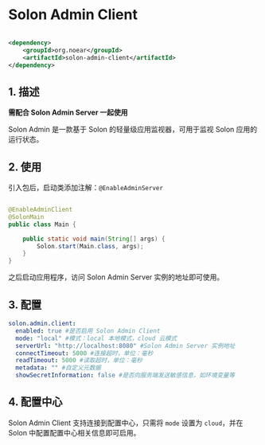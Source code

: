# Solon Admin Client

```xml

<dependency>
    <groupId>org.noear</groupId>
    <artifactId>solon-admin-client</artifactId>
</dependency>
```

## 1. 描述

**需配合 Solon Admin Server 一起使用**

Solon Admin 是一款基于 Solon 的轻量级应用监视器，可用于监视 Solon 应用的运行状态。

## 2. 使用

引入包后，启动类添加注解：`@EnableAdminServer`

```java

@EnableAdminClient
@SolonMain
public class Main {

    public static void main(String[] args) {
        Solon.start(Main.class, args);
    }
}
```

之后启动应用程序，访问 Solon Admin Server 实例的地址即可使用。

## 3. 配置

```yaml
solon.admin.client:
  enabled: true #是否启用 Solon Admin Client
  mode: "local" #模式：local 本地模式，cloud 云模式
  serverUrl: "http://localhost:8080" #Solon Admin Server 实例地址
  connectTimeout: 5000 #连接超时，单位：毫秒
  readTimeout: 5000 #读取超时，单位：毫秒
  metadata: "" #自定义元数据
  showSecretInformation: false #是否向服务端发送敏感信息，如环境变量等
```

## 4. 配置中心

Solon Admin Client 支持连接到配置中心，只需将 `mode` 设置为 `cloud`，并在 Solon 中配置配置中心相关信息即可启用。
